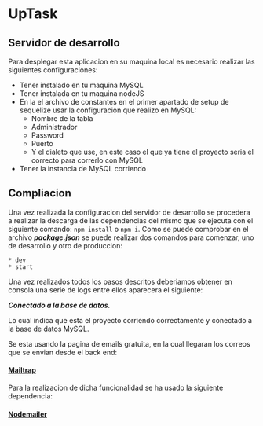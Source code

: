 
# UpTask
## Servidor de desarrollo

Para desplegar esta aplicacion en su maquina local es necesario realizar las siguientes configuraciones:
* Tener instalado en tu maquina MySQL
* Tener instalada en tu maquina nodeJS
* En la el archivo de constantes en el primer apartado de setup de sequelize usar la configuracion que realizo en MySQL:
    * Nombre de la tabla
    * Administrador
    * Password
    * Puerto
    * Y el dialeto que use, en este caso el que ya tiene el proyecto seria el correcto para correrlo con MySQL    
* Tener la instancia de MySQL corriendo

## Compliacion
Una vez realizada la configuracion del servidor de desarrollo se procedera a realizar la descarga de las dependencias del mismo que se ejecuta con el siguiente comando:
`npm install` o `npm i`. 
Como se puede comprobar en el archivo ***package.json*** se puede realizar dos comandos para comenzar, uno de desarrollo y otro de produccion:

    * dev
    * start

Una vez realizados todos los pasos descritos deberiamos obtener en consola una serie de logs entre ellos aparecera el siguiente:

***Conectado a la base de datos.***

Lo cual indica que esta el proyecto corriendo correctamente y conectado a la base de datos MySQL.

Se esta usando la pagina de emails gratuita, en la cual llegaran los correos que se envian desde el back end:
#### [Mailtrap](https://mailtrap.io)

Para la realizacion de dicha funcionalidad se ha usado la siguiente dependencia:
#### [Nodemailer](https://nodemailer.com)









